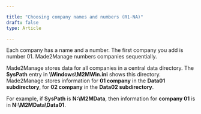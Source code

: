 ```yaml
---

title: "Choosing company names and numbers (R1-NA)"
draft: false
type: Article

---
```


Each company has a name and a number. The first company you add is number 01. Made2Manage numbers companies sequentially.

Made2Manage stores data for all companies in a central data directory. The **SysPath** entry in **\Windows\M2MWin.ini** shows this directory. Made2Manage stores information for **01 company** in the **Data01** **subdirectory**, for **02 company** in the **Data02 subdirectory**. 

For example, if **SysPath** is **N:\M2MData**, then information for **company 01** is in **N:\M2MData\Data01**.

​